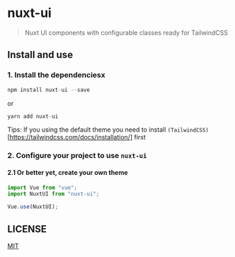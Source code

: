 # nuxt-ui

> Nuxt UI components with configurable classes ready for TailwindCSS

## Install and use

### 1. Install the dependenciesx

```js
npm install nuxt-ui --save
```

or

```js
yarn add nuxt-ui
```

Tips: If you using the default theme you need to install `(TailwindCSS)`[https://tailwindcss.com/docs/installation/] first

### 2. Configure your project to use `nuxt-ui`

#### 2.1 Or better yet, create your own theme

```js
import Vue from "vue";
import NuxtUI from "nuxt-ui";

Vue.use(NuxtUI);
```

## LICENSE

[MIT](LICENSE)
